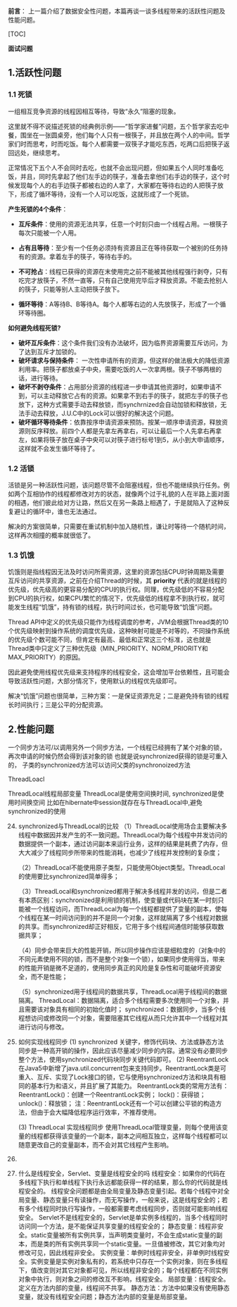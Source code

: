 **前言**： 
上一篇介绍了数据安全性问题，本篇再谈一谈多线程带来的活跃性问题及性能问题。

[TOC]

**面试问题**

## 1.活跃性问题

### 1.1 死锁

一组相互竞争资源的线程因相互等待，导致“永久”阻塞的现象。

这里就不得不说描述死锁的经典例示例——“哲学家进餐”问题，五个哲学家去吃中餐，围坐在一张圆桌旁，他们每个人只有一根筷子，并且放在两个人的中间。哲学家们时而思考，时而吃饭。每个人都需要一双筷子才能吃东西，吃两口后把筷子返回远处，继续思考。

正常情况下五个人不会同时去吃，也就不会出现问题，但如果五个人同时准备吃饭，并且，同时先拿起了他们左手边的筷子，准备去拿他们右手边的筷子，这个时候发现每个人的右手边筷子都被右边的人拿了，大家都在等待右边的人把筷子放下，形成了循环等待，没有一个人可以吃饭，这就形成了一个死锁。

**产生死锁的4个条件**：

- **互斥条件**：使用的资源无法共享，任意一个时刻只由一个线程占用。一根筷子每次只能被一个人用。

- **占有且等待**：至少有一个任务必须持有资源且正在等待获取一个被别的任务持有的资源。拿着左手的筷子，等待右手的。

- **不可抢占**：线程已获得的资源在末使用完之前不能被其他线程强行剥夺，只有吃完才放筷子，不然一直等，只有自己使用完毕后才释放资源。不能去抢别人的筷子，只能等别人主动把筷子放下。

- **循环等待**：A等待B、B等待A。每个人都等右边的人先放筷子，形成了一个循环等待圈。




**如何避免线程死锁?**  

- **破坏互斥条件**：这个条件我们没有办法破坏，因为临界资源需要互斥访问，为了达到互斥才加锁的。
- **破坏请求与保持条件**： 一次性申请所有的资源，但这样的做法极大的降低资源利用率。把筷子都放桌子中央，需要吃饭的人一次拿两根。筷子不够两根的话，进行等待。
- **破坏不剥夺条件**：占用部分资源的线程进一步申请其他资源时，如果申请不到，可以主动释放它占有的资源。如果拿不到右手的筷子，就把左手的筷子也放下，这种方式需要手动去释放锁，而synchrnized会自动加锁和释放锁，无法手动去释放，J.U.C中的Lock可以很好的解决这个问题。
-  **破坏循环等待条件**：依靠按序申请资源来预防。按某一顺序申请资源，释放资源则反序释放。前四个人都是先拿左再拿右，可以让最后一个人先拿右再拿左，如果将筷子放在桌子中央可以对筷子进行标号1到5，从小到大申请顺序，这样就不会发生循环等待了。

### 1.2 活锁

活锁是另一种活跃性问题，该问题尽管不会阻塞线程，但也不能继续执行任务。例如两个互相协作的线程都修改对方的状态，就像两个过于礼貌的人在半路上面对面的相遇，他们彼此给对方让路，然后又在另一条路上相遇了，于是就陷入了这种反复避让的循环中，谁也无法通过。

解决的方案很简单，只需要在重试机制中加入随机性，谦让时等待一个随机时间，这样再次相撞的概率就很低了。

### 1.3 饥饿

饥饿则是指线程因无法及时访问所需资源，这里的资源包括CPU时钟周期及需要互斥访问的共享资源，之前在介绍Thread的时候，其 **priority** 代表的就是线程的优先级，优先级高的更容易分配的CPU的执行权。同理，优先级低的不容易分配到CPU的执行权，如果CPU繁忙的情况下，优先级低的线程拿不到执行权，就可能发生线程“饥饿”，持有锁的线程，执行时间过长，也可能导致“饥饿”问题。

Thread API中定义的优先级只能作为线程调度的参考，JVM会根据Thread类的10个优先级映射到操作系统的调度优先级，这种映射可能是不对等的，不同操作系统的优先级个数可能不同，但肯定有最高、最低和正常这三个标准，这也就是Thread类中只定义了三种优先级（MIN_PRIORITY、NORM_PRIORITY和MAX_PRIORITY）的原因。

因此避免使用线程优先级来支持程序的线程安全，这会增加平台依赖性，且可能会导致活跃性问题，大部分情况下，使用默认的线程优先级即可。

解决“饥饿”问题也很简单，三种方案：一是保证资源充足；二是避免持有锁的线程长时间执行；三是公平的分配资源。

## 2.性能问题

一个同步方法可/以调用另外一个同步方法，一个线程已经拥有了某个对象的锁，再次申请的时候仍然会得到该对象的锁
也就是说synchronized获得的锁是可重入的， 子类的synchronized方法可以访问父类的synchronoized方法

ThreadLoacl

ThreadLocal线程局部变量 ThreadLocal是使用空间换时间, synchronized是使用时间换空间
比如在hibernate中session就存在与ThreadLocal中,避免synchronized的使用

24. synchronized与ThreadLocal的比较
    （1）ThreadLocal使用场合主要解决多线程中数据因并发产生的不一致问题。ThreadLocal为每个线程中并发访问的数据提供一个副本，通过访问副本来运行业务，这样的结果是耗费了内存，但大大减少了线程同步所带来的性能消耗，也减少了线程并发控制的复杂度；

    （2）ThreadLocal不能使用原子类型，只能使用Object类型。ThreadLocal的使用要比synchronized简单得多；

    （3）ThreadLocal和synchronized都用于解决多线程并发的访问，但是二者有本质区别：synchronized是利用锁的机制，使变量或代码块在某一时刻只能被一个线程访问，而ThreadLocal为每一个线程都提供了变量的副本，使每个线程在某一时间访问到的并不是同一个对象，这样就隔离了多个线程对数据的共享。而synchronized却正好相反，它用于多个线程间通信时能够获取数据共享；

    （4）同步会带来巨大的性能开销，所以同步操作应该是细粒度的（对象中的不同元素使用不同的锁，而不是整个对象一个锁），如果同步使用得当，带来的性能开销是微不足道的，使用同步真正的风险是复杂性和可能破坏资源安全，而不是性能；

    （5）synchronized用于线程间的数据共享，ThreadLocal用于线程间的数据隔离。
    ThreadLocal：数据隔离，适合多个线程需要多次使用同一个对象，并且需要该对象具有相同的初始化值时；
    synchronized：数据同步，当多个线程想访问或修改同一个对象，需要阻塞其它线程从而只允许其中一个线程对其进行访问与修改。


14. 如何实现线程同步
    (1) synchronized 关键字，修饰代码块、方法或静态方法
        同步是一种高开销的操作，因此应该尽量减少同步的内容。通常没有必要同步整个方法，使用synchronized代码块同步关键代码即可。
    (2) ReentrantLock 
        在Java5中新增了java.util.concurrent包来支持同步。ReentrantLock类是可重入、互斥、实现了Lock接口的锁，它与使用synchronized方法和块具有相同的基本行为和语义，并且扩展了其能力。
        ReentrantLock类的常用方法有：
        ReentrantLock()：创建一个ReentrantLock实例；
        lock()：获得锁；
        unlock()：释放锁；
        注：ReentrantLock还有一个可以创建公平锁的构造方法，但由于会大幅降低程序运行效率，不推荐使用。

    (3) ThreadLocal 实现线程同步
        使用ThreadLocal管理变量，则每个使用该变量的线程都获得该变量的一个副本，副本之间相互独立，这样每个线程都可以随意更改自己的变量副本，而不会对其它线程产生影响。



10. 
    
18. 什么是线程安全，Servlet、变量是线程安全的吗
    线程安全：如果你的代码在多线程下执行和单线程下执行永远都能获得一样的结果，那么你的代码就是线程安全的。
    线程安全问题都是由全局变量及静态变量引起。若每个线程中对全局变量、静态变量只有读操作，而无写操作，一般来说，这是线程安全的；若有多个线程同时执行写操作，一般都需要考虑线程同步，否则就可能影响线程安全。
    Servlet不是线程安全的，Servlet是单实例多线程的，当多个线程同时访问同一个方法，是不能保证共享变量的线程安全的；
    静态变量：线程非安全。static变量被所有实例共享，当声明类变量时，不会生成static变量的副本，而是类的所有实例共享同一个static变量。一旦值被修改，其它对象均对修改可见，因此线程非安全。
    实例变量：单例时线程非安全，非单例时线程安全。实例变量是实例对象私有的，若系统中只存在一个实例对象，则在多线程下，值改变则对其它对象都可见，所以线程非安全的；每个线程都在不同实例对象中执行，则对象之间的修改互不影响，线程安全。
    局部变量：线程安全。定义在方法内部的变量，线程间不共享。
    静态方法：方法中如果没有使用静态变量，就没有线程安全问题；静态方法内部的变量是局部变量。
